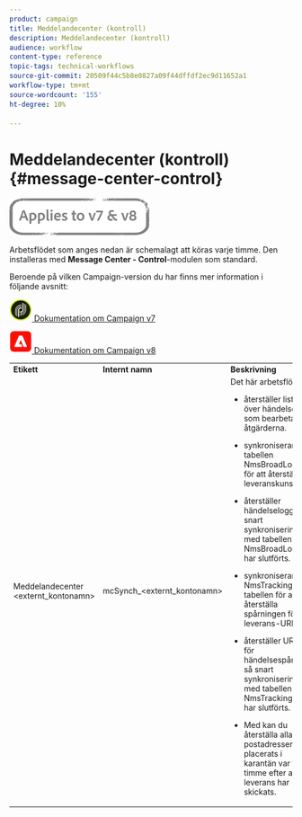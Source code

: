 ```yaml
---
product: campaign
title: Meddelandecenter (kontroll)
description: Meddelandecenter (kontroll)
audience: workflow
content-type: reference
topic-tags: technical-workflows
source-git-commit: 20509f44c5b8e0827a09f44dffdf2ec9d11652a1
workflow-type: tm+mt
source-wordcount: '155'
ht-degree: 10%

---
```



# Meddelandecenter (kontroll){#message-center-control}

![](../../assets/common.svg)

Arbetsflödet som anges nedan är schemalagt att köras varje timme. Den installeras med **Message Center - Control**-modulen som standard.


Beroende på vilken Campaign-version du har finns mer information i följande avsnitt:

![](assets/do-not-localize/v7.jpeg)[  Dokumentation om Campaign v7](../../message-center/using/about-transactional-messaging.md)

![](assets/do-not-localize/v8.png)[  Dokumentation om Campaign v8](https://experienceleague.adobe.com/docs/campaign/campaign-v8/send/transactional.html)


<table> 
 <tbody> 
  <tr> 
   <td> <strong>Etikett</strong><br /> </td> 
   <td> <strong>Internt namn</strong><br /> </td> 
   <td> <strong>Beskrivning</strong><br /> </td> 
  </tr> 
  <tr> 
   <td> Meddelandecenter &lt;externt_kontonamn&gt;<br /> </td> 
   <td> mcSynch_&lt;externt_kontonamn&gt;<br /> </td> 
   <td> Det här arbetsflödet:<br /> 
    <ul> 
     <li> <p>återställer listan över händelser som bearbetats av åtgärderna.</p> </li> 
     <li> <p>synkroniserar med tabellen NmsBroadLogMsg för att återställa leveranskunskaper.</p> </li> 
     <li> <p>återställer händelseloggar så snart synkroniseringen med tabellen NmsBroadLogMsg har slutförts.</p> </li> 
     <li> <p>synkroniserar med NmsTrackingUrl-tabellen för att återställa spårningen för leverans-URL:er.</p> </li> 
     <li> <p>återställer URL:er för händelsespårning så snart synkroniseringen med tabellen NmsTrackingUrl har slutförts.</p> </li> 
     <li> <p>Med kan du återställa alla e-postadresser som placerats i karantän var tredje timme efter att en leverans har skickats.</p> </li> 
    </ul> </td> 
  </tr> 
 </tbody> 
</table>

